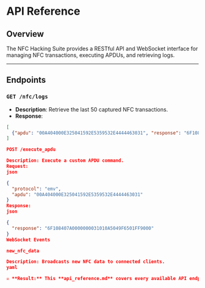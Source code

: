 # API Reference

## Overview
The NFC Hacking Suite provides a RESTful API and WebSocket interface for managing NFC transactions, executing APDUs, and retrieving logs.

---

## Endpoints

### `GET /nfc/logs`
- **Description**: Retrieve the last 50 captured NFC transactions.  
- **Response**:
```json
[
  {"apdu": "00A404000E325041592E5359532E4444463031", "response": "6F108407A0000000031010A5049F6501FF9000"}
]

POST /execute_apdu

Description: Execute a custom APDU command.
Request:
json

{
  "protocol": "emv",
  "apdu": "00A404000E325041592E5359532E4444463031"
}
Response:
json

{
  "response": "6F108407A0000000031010A5049F6501FF9000"
}
WebSocket Events

new_nfc_data

Description: Broadcasts new NFC data to connected clients.
yaml

☠️ **Result:** This **api_reference.md** covers every available API endpoint and WebSocket event.

